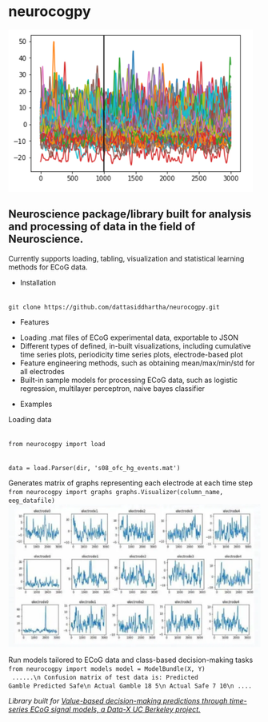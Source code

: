 # neurocogpy
![img](/images/logo.PNG)
## Neuroscience package/library built for analysis and processing of data in the field of Neuroscience. 

Currently supports loading, tabling, visualization and statistical learning methods for ECoG data. 

* Installation

<code>
git clone https://github.com/dattasiddhartha/neurocogpy.git
</code>

* Features
- Loading .mat files of ECoG experimental data, exportable to JSON
- Different types of defined, in-built visualizations, including cumulative time series plots, periodicity time series plots, electrode-based plot
- Feature engineering methods, such as obtaining mean/max/min/std for all electrodes
- Built-in sample models for processing ECoG data, such as logistic regression, multilayer perceptron, naive bayes classifier


* Examples

Loading data

<code>  
from neurocogpy import load

data = load.Parser(dir, 's08_ofc_hg_events.mat')
</code>


Generates matrix of graphs representing each electrode at each time step
<code>
from neurocogpy import graphs
graphs.Visualizer(column_name, eeg_datafile)
</code>
![img](/images/ts_image.PNG)

Run models tailored to ECoG data and class-based decision-making tasks
<code>
from neurocogpy import models
model = ModelBundle(X, Y)
</code>
<code>
    ......\n
Confusion matrix of test data is: 
                Predicted Gamble  Predicted Safe\n
Actual Gamble                18               5\n
Actual Safe                   7              10\n
    ....
</code>


_Library built for [Value-based decision-making predictions through time-series ECoG signal models, a Data-X UC Berkeley project.](https://github.com/dattasiddhartha/DataX-NeuralDecisionMaking)_
